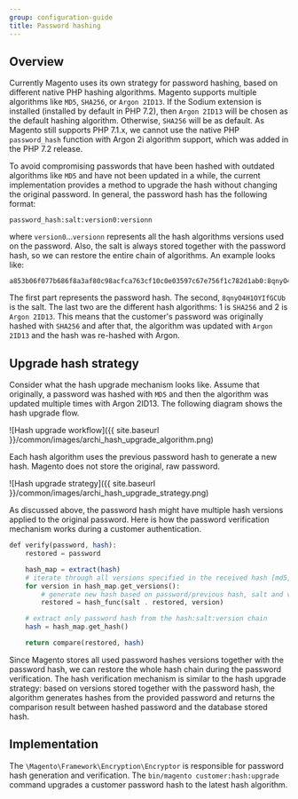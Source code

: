 ```yaml
---
group: configuration-guide
title: Password hashing
---
```


## Overview

Currently Magento uses its own strategy for password hashing, based on different native PHP hashing algorithms. Magento supports multiple algorithms like `MD5`, `SHA256`, or `Argon 2ID13`. If the Sodium extension is installed (installed by default in PHP 7.2), then `Argon 2ID13` will be chosen as the default hashing algorithm. Otherwise, `SHA256` will be as default. As Magento still supports PHP 7.1.x, we cannot use the native PHP `password_hash` function with Argon 2i algorithm support, which was added in the PHP 7.2 release.

To avoid compromising passwords that have been hashed with outdated algorithms like `MD5` and have not been updated in a while, the current implementation provides a method to upgrade the hash without changing the original password. In general, the password hash has the following format:

```text
password_hash:salt:version0:versionn
```

where `version0`...`versionn` represents all the hash algorithms versions used on the password. Also, the salt is always stored together with the password hash, so we can restore the entire chain of algorithms. An example looks like:

```text
a853b06f077b686f8a3af80c98acfca763cf10c0e03597c67e756f1c782d1ab0:8qnyO4H1OYIfGCUb:1:2
```

The first part represents the password hash. The second, `8qnyO4H1OYIfGCUb` is the salt. The last two are the different hash algorithms: 1 is `SHA256` and  2 is `Argon 2ID13`. This means that the customer's password was originally hashed with `SHA256` and after that, the algorithm was updated with `Argon 2ID13` and the hash was re-hashed with Argon.

## Upgrade hash strategy

Consider what the hash upgrade mechanism looks like. Assume that originally, a password was hashed with `MD5` and then the algorithm was updated multiple times with Argon 2ID13. The following diagram shows the hash upgrade flow.

![Hash upgrade workflow]({{ site.baseurl }}/common/images/archi_hash_upgrade_algorithm.png)

Each hash algorithm uses the previous password hash to generate a new hash. Magento does not store the original, raw password.

![Hash upgrade strategy]({{ site.baseurl }}/common/images/archi_hash_upgrade_strategy.png)

As discussed above, the password hash might have multiple hash versions applied to the original password.
Here is how the password verification mechanism works during a customer authentication.

```php
def verify(password, hash):
    restored = password

    hash_map = extract(hash)
    # iterate through all versions specified in the received hash [md5, sha256, argon2id13]
    for version in hash_map.get_versions():
        # generate new hash based on password/previous hash, salt and version
        restored = hash_func(salt . restored, version)

    # extract only password hash from the hash:salt:version chain
    hash = hash_map.get_hash()

    return compare(restored, hash)
```

Since Magento stores all used password hashes versions together with the password hash, we can restore the whole hash chain during the password verification. The hash verification mechanism is similar to the hash upgrade strategy: based on versions stored together with the password hash, the algorithm generates hashes from the provided password and returns the comparison result between hashed password and the database stored hash.

## Implementation

The `\Magento\Framework\Encryption\Encryptor` is responsible for password hash generation and verification. The `bin/magento customer:hash:upgrade` command upgrades a customer password hash to the latest hash algorithm.
